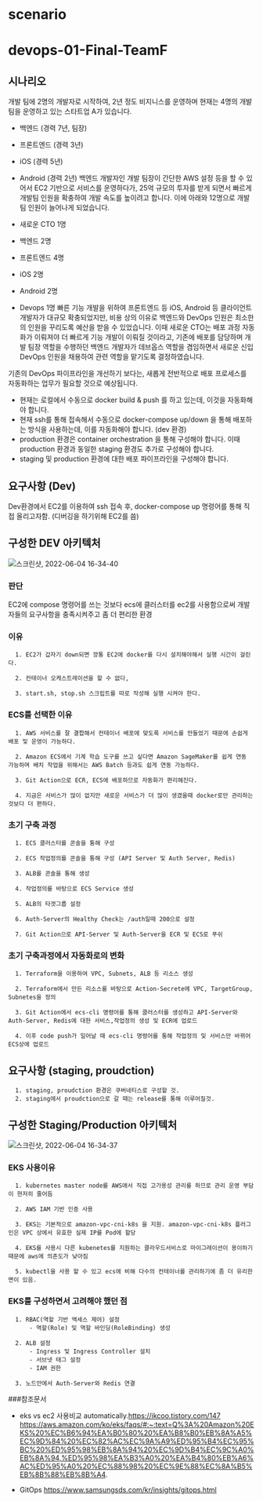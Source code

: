 # scenario

# devops-01-Final-TeamF
## 시나리오

개발 팀에 2명의 개발자로 시작하여, 2년 정도 비지니스를 운영하며 현재는 4명의 개발팀을 운영하고 있는 스타트업 A가 있습니다.

- 백엔드 (경력 7년, 팀장)
- 프론트엔드 (경력 3년)
- iOS (경력 5년)
- Android (경력 2년)
백엔드 개발자인 개발 팀장이 간단한 AWS 설정 등을 할 수 있어서 EC2 기반으로 서비스를 운영하다가, 25억 규모의 투자를 받게 되면서 빠르게 개발팀 인원을 확충하여 개발 속도를 높이려고 합니다. 이에 아래와 12명으로 개발팀 인원이 늘어나게 되었습니다.

- 새로운 CTO 1명
- 백엔드 2명
- 프론트엔드 4명
- iOS 2명
- Android 2명
- Devops 1명
빠른 기능 개발을 위하여 프론트엔드 등 iOS, Android 등 클라이언트 개발자가 대규모 확충되었지만, 비용 상의 이유로 백엔드와 DevOps 인원은 최소한의 인원을 꾸리도록 예산을 받을 수 있었습니다. 이때 새로운 CTO는 배포 과정 자동화가 이뤄져야 더 빠르게 기능 개발이 이뤄질 것이라고, 기존에 배포를 담당하며 개발 팀장 역할을 수행하던 백엔드 개발자가 데브옵스 역할을 겸임하면서 새로운 신입 DevOps 인원을 채용하여 관련 역할을 맡기도록 결정하였습니다.

기존의 DevOps 파이프라인을 개선하기 보다는, 새롭게 전반적으로 배포 프로세스를 자동화하는 업무가 필요할 것으로 예상됩니다.
   - 현재는 로컬에서 수동으로 docker build & push 를 하고 있는데, 이것을 자동화해야 합니다.
   - 현재 ssh를 통해 접속해서 수동으로 docker-compose up/down 을 통해 배포하는 방식을 사용하는데, 이를 자동화해야 합니다. (dev 환경)
   - production 환경은 container orchestration 을 통해 구성해야 합니다. 이때 production 환경과 동일한 staging 환경도 추가로 구성해야 합니다.
   - staging 및 production 환경에 대한 배포 파이프라인을 구성해야 합니다.
## 요구사항 (Dev)
Dev환경에서 EC2를 이용하여 ssh 접속 후, docker-compose up 명령어를 통해 직접 올리고자함. (디버깅을 하기위해 EC2를 씀)

## 구성한 DEV 아키텍처
![스크린샷, 2022-06-04 16-34-40](https://user-images.githubusercontent.com/50416571/172083815-ae6b97b5-b862-46fe-aab1-9c412c2d9cc0.png)


### 판단 
EC2에 compose 명령어를 쓰는 것보다 ecs에 클러스터를 ec2를 사용함으로써 개발자들의 요구사항을 충족시켜주고 좀 더 편리한 환경 

### 이유
      1. EC2가 갑자기 down되면 깡통 EC2에 docker를 다시 설치해야해서 실행 시간이 걸린다.

      2. 컨테이너 오케스트레이션을 할 수 없다,
      
      3. start.sh, stop.sh 스크립트를 따로 작성해 실행 시켜야 한다.
      
      
### ECS를 선택한 이유

      1. AWS 서비스를 잘 결합해서 컨테이너 배포에 맞도록 서비스를 만들었기 때문에 손쉽게 배포 및 운영이 가능하다.
      
      2. Amazon ECS에서 기계 학습 도구를 쓰고 싶다면 Amazon SageMaker를 쉽게 연동 가능하며 배치 작업을 위해서는 AWS Batch 등과도 쉽게 연동 가능하다.
      
      3. Git Action으로 ECR, ECS에 배포하므로 자동화가 편리해진다.
      
      4. 지금은 서비스가 많이 없지만 새로운 서비스가 더 많이 생겼을때 docker로만 관리하는것보다 더 편하다.
      
### 초기 구축 과정
    
      1. ECS 클러스터를 콘솔을 통해 구성
      
      2. ECS 작업정의를 콘솔을 통해 구성 (API Server 및 Auth Server, Redis)
      
      3. ALB를 콘솔을 통해 생성
      
      4. 작업정의를 바탕으로 ECS Service 생성
      
      5. ALB의 타겟그룹 설정
      
      6. Auth-Server의 Healthy Check는 /auth일때 200으로 설정
      
      7. Git Action으로 API-Server 및 Auth-Server을 ECR 및 ECS로 푸쉬
      
### 초기 구축과정에서 자동화로의 변화

      1. Terraform을 이용하여 VPC, Subnets, ALB 등 리소스 생성
      
      2. Terraform에서 만든 리소스를 바탕으로 Action-Secrete에 VPC, TargetGroup, Subnetes을 정의
      
      3. Git Action에서 ecs-cli 명령어를 통해 클러스터를 생성하고 API-Server와 Auth-Server, Redis에 대한 서비스,작업정의 생성 및 ECR에 업로드
      
      4. 이후 code push가 일어날 때 ecs-cli 명령어를 통해 작업정의 및 서비스만 바뀌어 ECS상에 업로드
      
      
## 요구사항 (staging, proudction)

      1. staging, proudction 환경은 쿠버네티스로 구성할 것. 
      2. staging에서 proudction으로 갈 때는 release를 통해 이루어질것.

## 구성한 Staging/Production 아키텍처
![스크린샷, 2022-06-04 16-34-37](https://user-images.githubusercontent.com/50416571/172083825-fc260538-9d58-4812-82d1-2e5c37cef433.png)

### EKS 사용이유

      1. kubernetes master node를 AWS애서 직접 고가용성 관리를 하므로 관리 운영 부담이 현저히 줄어듬
      
      2. AWS IAM 기반 인증 사용
      
      3. EKS는 기본적으로 amazon-vpc-cni-k8s 을 지원. amazon-vpc-cni-k8s 플러그인은 VPC 상에서 유효한 실제 IP를 Pod에 할당
      
      4. EKS를 사용시 다른 kubenetes를 지원하는 클라우드서비스로 마이그레이션이 용이하기 때문에 aws에 의존도가 낮아짐
      
      5. kubectl을 사용 할 수 있고 ecs에 비해 다수의 컨테이너를 관리하기에 좀 더 유리한면이 있음.
### EKS를 구성하면서 고려해야 했던 점

      1. RBAC(역할 기반 액세스 제어) 설정
          - 역할(Role) 및 역할 바인딩(RoleBinding) 생성
      
      2. ALB 설정
          - Ingress 및 Ingress Controller 설치
          - 서브넷 태그 설정
          - IAM 권한
          
      3. 노드안에서 Auth-Server와 Redis 연결
      
      
###참조문서
- eks vs ec2 사용비교
automatically.https://ikcoo.tistory.com/147
https://aws.amazon.com/ko/eks/faqs/#:~:text=Q%3A%20Amazon%20EKS%20%EC%B6%94%EA%B0%80%20%EA%B8%B0%EB%8A%A5%EC%9D%84%20%EC%82%AC%EC%9A%A9%ED%95%B4%EC%95%BC%20%ED%95%98%EB%8A%94%20%EC%9D%B4%EC%9C%A0%EB%8A%94,%ED%95%98%EA%B3%A0%20%EA%B4%80%EB%A6%AC%ED%95%A0%20%EC%88%98%20%EC%9E%88%EC%8A%B5%EB%8B%88%EB%8B%A4.

- GitOps
https://www.samsungsds.com/kr/insights/gitops.html
